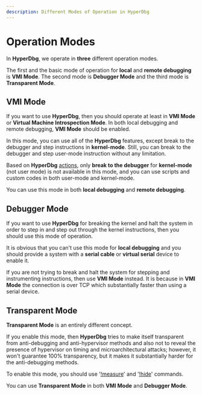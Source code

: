 ```yaml
---
description: Different Modes of Operation in HyperDbg
---
```


# Operation Modes

In **HyperDbg**, we operate in **three** different operation modes.

The first and the basic mode of operation for **local** and **remote debugging** is **VMI Mode**. The second mode is **Debugger Mode** and the third mode is **Transparent Mode**.

## VMI Mode

If you want to use **HyperDbg**, then you should operate at least in **VMI Mode** or **Virtual Machine Introspection Mode**. In both local debugging and remote debugging, **VMI Mode** should be enabled.

In this mode, you can use all of the **HyperDbg** features, except break to the debugger and step instructions in **kernel-mode**. Still, you can break to the debugger and step user-mode instruction without any limitation.

Based on **HyperDbg** [actions](https://docs.hyperdbg.com/using-hyperdbg/prerequisites), only **break to the debugger** for **kernel-mode** \(not user mode\) is not available in this mode, and you can use scripts and custom codes in both user-mode and kernel-mode. 

You can use this mode in both **local debugging** and **remote debugging**.

## Debugger Mode

If you want to use **HyperDbg** for breaking the kernel and halt the system in order to step in and step out through the kernel instructions, then you should use this mode of operation.

It is obvious that you can't use this mode for **local debugging** and you should provide a system with a **serial cable** or **virtual serial** device to enable it.

If you are not trying to break and halt the system for stepping and instrumenting instructions, then use **VMI Mode** instead. It is because in **VMI Mode** the connection is over TCP which substantially faster than using a serial device.

## Transparent Mode

**Transparent Mode** is an entirely different concept.

If you enable this mode, then **HyperDbg** tries to make itself transparent from anti-debugging and anti-hypervisor methods and also not to reveal the presence of hypervisor on timing and microarchitectural attacks; however, it won't guarantee 100% transparency, but it makes it substantially harder for the anti-debugging methods.

To enable this mode, you should use '[!measure](https://docs.hyperdbg.com/commands/extension-commands/measure)' and '[!hide](https://docs.hyperdbg.com/commands/extension-commands/hide)' commands.

You can use **Transparent Mode** in both **VMI Mode** and **Debugger Mode**.



